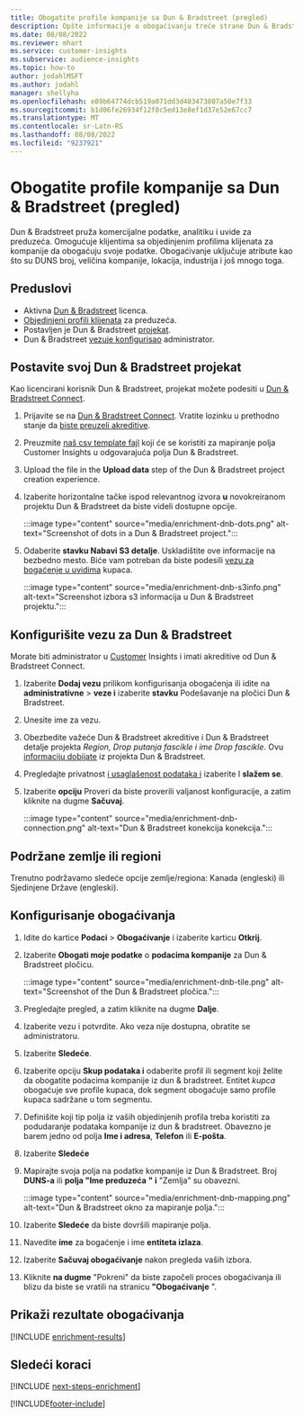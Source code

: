 ```yaml
---
title: Obogatite profile kompanije sa Dun & Bradstreet (pregled)
description: Opšte informacije o obogaćivanju treće strane Dun & Bradstreet.
ms.date: 08/08/2022
ms.reviewer: mhart
ms.service: customer-insights
ms.subservice: audience-insights
ms.topic: how-to
author: jodahlMSFT
ms.author: jodahl
manager: shellyha
ms.openlocfilehash: e89b64774dcb519a071dd3d403473807a50e7f33
ms.sourcegitcommit: b1d06fe26934f12f0c5ed13e8ef1d37e52e67cc7
ms.translationtype: MT
ms.contentlocale: sr-Latn-RS
ms.lasthandoff: 08/08/2022
ms.locfileid: "9237921"
---
```

# <a name="enrich-company-profiles-with-dun--bradstreet-preview"></a>Obogatite profile kompanije sa Dun & Bradstreet (pregled)

Dun & Bradstreet pruža komercijalne podatke, analitiku i uvide za preduzeća. Omogućuje klijentima sa objedinjenim profilima klijenata za kompanije da obogaćuju svoje podatke. Obogaćivanje uključuje atribute kao što su DUNS broj, veličina kompanije, lokacija, industrija i još mnogo toga.

## <a name="prerequisites"></a>Preduslovi

- Aktivna [Dun & Bradstreet](https://www.dnb.com/marketing/media/give-your-data-a-boost.html?source=microsoft_audience_insights) licenca.
- [Objedinjeni profili klijenata](customer-profiles.md) za preduzeća.
- Postavljen je Dun & Bradstreet [projekat](#set-up-your-dun--bradstreet-project).
- Dun & Bradstreet [vezu](connections.md)[je konfigurisao](#configure-a-connection-for-dun--bradstreet) administrator.

## <a name="set-up-your-dun--bradstreet-project"></a>Postavite svoj Dun & Bradstreet projekat

Kao licencirani korisnik Dun & Bradstreet, projekat možete podesiti u [Dun & Bradstreet Connect](https://connect.dnb.com?lead_source=microsoft_audienceinsights).

1. Prijavite se na [Dun & Bradstreet Connect](https://connect.dnb.com?lead_source=microsoft_audienceinsights). Vratite lozinku u prethodno stanje da [biste preuzeli akreditive](https://sso.dnb.com/signin/forgot-password?lead_source=microsoft_audienceinsights).

1. Preuzmite [naš csv template fajl](https://c360devenrichment.blob.core.windows.net/mapping/DnBCIdatamapping.csv) koji će se koristiti za mapiranje polja Customer Insights u odgovarajuća polja Dun & Bradstreet.

1. Upload the file in the **Upload data** step of the Dun & Bradstreet project creation experience.

1. Izaberite horizontalne tačke ispod relevantnog izvora **u** novokreiranom projektu Dun & Bradstreet da biste videli dostupne opcije.

   :::image type="content" source="media/enrichment-dnb-dots.png" alt-text="Screenshot of dots in a Dun & Bradstreet project.":::

1. Odaberite **stavku Nabavi S3 detalje**. Uskladištite ove informacije na bezbedno mesto. Biće vam potreban da biste podesili [vezu za bogaćenje u uvidima](#configure-a-connection-for-dun--bradstreet) kupaca.

   :::image type="content" source="media/enrichment-dnb-s3info.png" alt-text="Screenshot izbora s3 informacija u Dun & Bradstreet projektu.":::

## <a name="configure-a-connection-for-dun--bradstreet"></a>Konfigurišite vezu za Dun & Bradstreet

Morate biti administrator u [Customer](permissions.md#admin) Insights i imati akreditive od Dun & Bradstreet Connect.

1. Izaberite **Dodaj vezu** prilikom konfigurisanja obogaćenja ili idite na **administrativne** > **veze i** izaberite **stavku** Podešavanje na pločici Dun & Bradstreet.

1. Unesite ime za vezu.

1. Obezbedite važeće Dun & Bradstreet akreditive i Dun & Bradstreet detalje projekta *Region, Drop putanja fascikle i ime Drop fascikle*. Ovu [informaciju dobijate](#set-up-your-dun--bradstreet-project) iz projekta Dun & Bradstreet.

1. Pregledajte privatnost [i usaglašenost podataka i](connections.md#data-privacy-and-compliance) izaberite I **slažem se**.

1. Izaberite **opciju** Proveri da biste proverili valjanost konfiguracije, a zatim kliknite na dugme **Sačuvaj**.

   :::image type="content" source="media/enrichment-dnb-connection.png" alt-text="Dun & Bradstreet konekcija konekcija.":::

## <a name="supported-countries-or-regions"></a>Podržane zemlje ili regioni

Trenutno podržavamo sledeće opcije zemlje/regiona: Kanada (engleski) ili Sjedinjene Države (engleski).

## <a name="configure-the-enrichment"></a>Konfigurisanje obogaćivanja

1. Idite do kartice **Podaci** > **Obogaćivanje** i izaberite karticu **Otkrij**.

1. Izaberite **Obogati moje podatke** o **podacima kompanije** za Dun & Bradstreet pločicu.

   :::image type="content" source="media/enrichment-dnb-tile.png" alt-text="Screenshot of the Dun & Bradstreet pločica.":::

1. Pregledajte pregled, a zatim kliknite na dugme **Dalje**.

1. Izaberite vezu i potvrdite. Ako veza nije dostupna, obratite se administratoru.

1. Izaberite **Sledeće**.

1. Izaberite opciju **Skup podataka i** odaberite profil ili segment koji želite da obogatite podacima kompanije iz dun & bradstreet. Entitet *kupca* obogaćuje sve profile kupaca, dok segment obogaćuje samo profile kupaca sadržane u tom segmentu.

1. Definišite koji tip polja iz vaših objedinjenih profila treba koristiti za podudaranje podataka kompanije iz dun & bradstreet. Obavezno je barem jedno od polja **Ime i adresa**, **Telefon** ili **E-pošta**.

1. Izaberite **Sledeće**

1. Mapirajte svoja polja na podatke kompanije iz Dun & Bradstreet. Broj **DUNS-a** ili **polja "Ime preduzeća** **" i** "Zemlja" su obavezni.

      :::image type="content" source="media/enrichment-dnb-mapping.png" alt-text="Dun & Bradstreet okno za mapiranje polja.":::

1. Izaberite **Sledeće** da biste dovršili mapiranje polja.

1. Navedite **ime** za bogaćenje i ime **entiteta izlaza**.

1. Izaberite **Sačuvaj obogaćivanje** nakon pregleda vaših izbora.

1. Kliknite **na dugme** "Pokreni" da biste započeli proces obogaćivanja ili blizu da biste se vratili na stranicu **"Obogaćivanje** ".

## <a name="view-enrichment-results"></a>Prikaži rezultate obogaćivanja

[!INCLUDE [enrichment-results](includes/enrichment-results.md)]

## <a name="next-steps"></a>Sledeći koraci

[!INCLUDE [next-steps-enrichment](includes/next-steps-enrichment.md)]

[!INCLUDE[footer-include](includes/footer-banner.md)]
